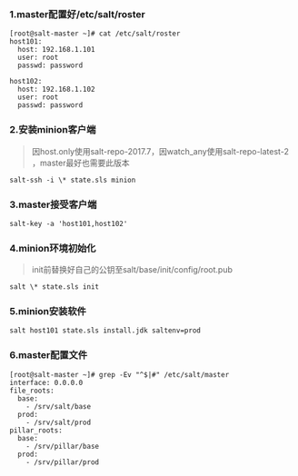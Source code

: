 ### 1.master配置好/etc/salt/roster

```
[root@salt-master ~]# cat /etc/salt/roster 
host101:
  host: 192.168.1.101
  user: root
  passwd: password

host102:
  host: 192.168.1.102
  user: root
  passwd: password
```

### 2.安装minion客户端
> 因host.only使用salt-repo-2017.7，因watch_any使用salt-repo-latest-2 ，master最好也需要此版本

`salt-ssh -i \* state.sls minion`

### 3.master接受客户端

`salt-key -a 'host101,host102'`

### 4.minion环境初始化
> init前替换好自己的公钥至salt/base/init/config/root.pub

`salt \* state.sls init`

### 5.minion安装软件

`salt host101 state.sls install.jdk saltenv=prod`

### 6.master配置文件
```
[root@salt-master ~]# grep -Ev "^$|#" /etc/salt/master 
interface: 0.0.0.0
file_roots:
  base:
    - /srv/salt/base
  prod:
    - /srv/salt/prod
pillar_roots:
  base:
    - /srv/pillar/base
  prod:
    - /srv/pillar/prod
```

